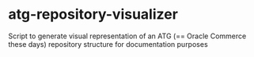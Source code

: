 # atg-repository-visualizer
Script to generate visual representation of an ATG (== Oracle Commerce these days) repository structure for documentation purposes
